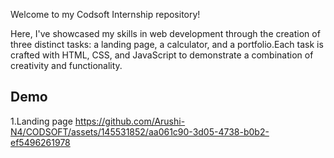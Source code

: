 Welcome to my Codsoft Internship repository! 

Here, I've showcased my skills in web development through the creation of three distinct tasks: a landing page, a calculator, and a portfolio.Each task is crafted with HTML, CSS, and JavaScript to demonstrate a combination of creativity and functionality.

## Demo

1.Landing page
https://github.com/Arushi-N4/CODSOFT/assets/145531852/aa061c90-3d05-4738-b0b2-ef5496261978



